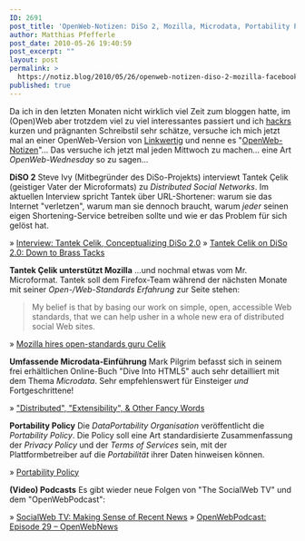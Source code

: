 ```yaml
---
ID: 2691
post_title: 'OpenWeb-Notizen: DiSo 2, Mozilla, Microdata, Portability Policy'
author: Matthias Pfefferle
post_date: 2010-05-26 19:40:59
post_excerpt: ""
layout: post
permalink: >
  https://notiz.blog/2010/05/26/openweb-notizen-diso-2-mozilla-facebook-semantic-web/
published: true
---
```

Da ich in den letzten Monaten nicht wirklich viel Zeit zum bloggen hatte, im (Open)Web aber trotzdem viel zu viel interessantes passiert und ich <a href="http://hackr.de/">hackrs</a> kurzen und prägnanten Schreibstil sehr schätze, versuche ich mich jetzt mal an einer OpenWeb-Version von <a href="http://netzwertig.com/2010/05/26/linkwertig-pac-man-semantisches-web-google-analytics-mobile-commerce/">Linkwertig</a> und nenne es "<a href="http://notiz.blog/category/openweb-notizen/">OpenWeb-Notizen</a>"... Das versuche ich jetzt mal jeden Mittwoch zu machen... eine Art <em>OpenWeb-Wednesday</em> so zu sagen...

<strong>DiSO 2</strong>
Steve Ivy (Mitbegründer des DiSo-Projekts) interviewt Tantek Çelik (geistiger Vater der Microformats) zu <em>Distributed Social Networks</em>. Im aktuellen Interview spricht Tantek über URL-Shortener: warum sie das Internet "verletzen", warum man sie dennoch braucht, warum <em>jeder</em> seinen eigen Shortening-Service betreiben sollte und wie er das Problem für sich gelöst hat.

&raquo; <a href="http://www.monkinetic.com/2010/03/interview-tantek-celik-conceptualizing-diso-20.html">Interview: Tantek Celik, Conceptualizing DiSo 2.0</a>
&raquo; <a href="http://www.monkinetic.com/2010/05/tantek-celik-diso-20-brass-tacks.html">Tantek Celik on DiSo 2.0: Down to Brass Tacks</a>

<strong>Tantek Çelik unterstützt Mozilla</strong>
...und nochmal etwas vom Mr. Microformat. Tantek soll dem Firefox-Team während der nächsten Monate mit seiner <em>Open-/Web-Standards Erfahrung</em> zur Seite stehen:

<blockquote>My belief is that by basing our work on simple, open, accessible Web standards, that we can help usher in a whole new era of distributed social Web sites.</blockquote>

&raquo; <a href="http://news.cnet.com/8301-13577_3-20005987-36.html">Mozilla hires open-standards guru Celik</a>

<strong>Umfassende Microdata-Einführung</strong>
Mark Pilgrim befasst sich in seinem frei erhältlichen Online-Buch "Dive Into HTML5" auch sehr detailliert mit dem Thema <em>Microdata</em>. Sehr empfehlenswert für Einsteiger <em>und</em> Fortgeschrittene!

&raquo; <a href="http://diveintohtml5.org/extensibility.html">"Distributed", "Extensibility", & Other Fancy Words</a>

<strong>Portability Policy</strong>
Die <em>DataPortability Organisation</em> veröffentlicht die <em>Portability Policy</em>. Die Policy soll eine Art standardisierte Zusammenfassung der <em>Privacy Policy</em> und der <em>Terms of Services</em> sein, mit der Plattformbetreiber auf die <em>Portabilität</em> ihrer Daten hinweisen können.

&raquo; <a href="http://portabilitypolicy.org/index.html">Portability Policy</a>

<strong>(Video) Podcasts</strong>
Es gibt wieder neue Folgen von "The SocialWeb TV" und dem "OpenWebPodcast":

&raquo; <a href="http://www.thesocialweb.tv/blog/2010/05/f.html">SocialWeb TV: Making Sense of Recent News</a>
&raquo; <a href="http://blog.openwebpodcast.de/347/owp29/">OpenWebPodcast: Episode 29 – OpenWebNews</a>